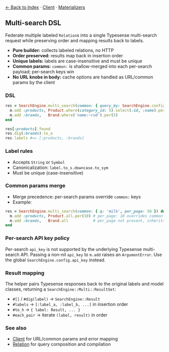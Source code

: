 [← Back to Index](./index.md) · [Client](./client.md) · [Materializers](./materializers.md)

## Multi-search DSL

Federate multiple labeled `Relation`s into a single Typesense multi-search request while preserving order and mapping results back to labels.

- **Pure builder:** collects labeled relations, no HTTP
- **Order preserved:** results map back in insertion order
- **Unique labels:** labels are case-insensitive and must be unique
- **Common params:** `common:` is shallow-merged into each per-search payload; per-search keys win
- **No URL knobs in body:** cache options are handled as URL/common params by the client

### DSL

```ruby
res = SearchEngine.multi_search(common: { query_by: SearchEngine.config.default_query_by }) do |m|
  m.add :products, Product.where(category_id: 5).select(:id, :name).per(10)
  m.add :brands,   Brand.where('name:~rud').per(5)
end

res[:products].found
res.dig(:brands).to_a
res.labels #=> [:products, :brands]
```

### Label rules

- Accepts `String` or `Symbol`
- Canonicalization: `label.to_s.downcase.to_sym`
- Must be unique (case-insensitive)

### Common params merge

- Merge precedence: per-search params override `common:` keys
- Example:

```ruby
res = SearchEngine.multi_search(common: { q: 'milk', per_page: 50 }) do |m|
  m.add :products, Product.all.per(10) # per_page: 10 overrides common 50
  m.add :brands,   Brand.all           # per_page not present, inherits 50
end
```

### Per-search API key policy

Per-search `api_key` is not supported by the underlying Typesense multi-search API. Passing a non-nil `api_key` to `m.add` raises an `ArgumentError`. Use the global `SearchEngine.config.api_key` instead.

### Result mapping

The helper pairs Typesense responses back to the original labels and model classes, returning a `SearchEngine::Multi::ResultSet`:

- `#[]` / `#dig(label)` → `SearchEngine::Result`
- `#labels` → `[:label_a, :label_b, ...]` in insertion order
- `#to_h` → `{ label: Result, ... }`
- `#each_pair` → iterate `(label, result)` in order

### See also

- [Client](./client.md) for URL/common params and error mapping
- [Relation](./relation.md) for query composition and compilation
